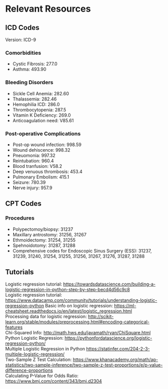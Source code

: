# Relevant Resources  
## ICD Codes  
Version: ICD-9  
### Comorbidities
* Cystic Fibrosis: 277.0
* Asthma: 493.90  
### Bleeding Disorders
* Sickle Cell Anemia: 282.60
* Thalassemia: 282.46
* Hemophilia ICD: 286.0
* Thrombocytopenia: 287.5
* Vitamin K Deficiency: 269.0
* Anticoagulation need: V85.61  
### Post-operative Complications  
* Post-op wound infection: 998.59
* Wound dehiscence: 998.32
* Pneuomonia: 997.32
* Reintubation: 960.4
* Blood tranfusion: V58.2
* Deep venuous thrombosis: 453.4
* Pulmonary Embolism: 415.1
* Seizure: 780.39
* Nerve injury: 957.9
## CPT Codes
### Procedures
* Polypectomoy/biopsy: 31237
* Maxillary antrostomy: 31256, 31267
* Ethmoidectomy: 31254, 31255
* Spehnoidotomy: 31287, 31288
* Comprehensive codes for Endoscopic Sinus Surgery (ESS): 31237, 31239, 31240, 31254, 31255, 31256, 31267, 31276, 31287, 31288
## Tutorials
Logistic regression tutorial: https://towardsdatascience.com/building-a-logistic-regression-in-python-step-by-step-becd4d56c9c8  
Logistic regression tutorial: https://www.datacamp.com/community/tutorials/understanding-logistic-regression-python
Basic info on logistic regression: https://ml-cheatsheet.readthedocs.io/en/latest/logistic_regression.html  
Processing data for logistic regression: http://scikit-learn.org/stable/modules/preprocessing.html#encoding-categorical-features  
Chi-Squared Info: http://math.hws.edu/javamath/ryan/ChiSquare.html  
Python Logistic Regression: https://pythonfordatascience.org/logistic-regression-python/  
Multiple Logistic Regression in Python https://statinfer.com/204-2-3-multiple-logistic-regression/  
Two-Sample Z Test Calculation: https://www.khanacademy.org/math/ap-statistics/two-sample-inference/two-sample-z-test-proportions/e/p-value-difference-proportions  
Calculating P-Value for Odds Ratio: https://www.bmj.com/content/343/bmj.d2304





